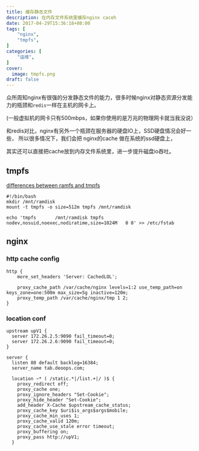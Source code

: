 ```yaml
---
title: 缓存静态文件
description: 在内存文件系统里缓存nginx caceh
date: 2017-04-29T15:36:18+08:00
tags: [
    "nginx",
    "tmpfs",
]
categories: [
    "运维",
]
cover:
  image: tmpfs.png
draft: false
---
```


众所周知nginx有很强的分发静态文件的能力，很多时候nginx对静态资源分发能力的瓶颈和`redis`一样在主机的网卡上。

 (一般虚拟机的网卡只有500mbps，如果你使用的是万兆的物理网卡就当我没说）


和redis对比，nginx有另外一个瓶颈在服务器的硬盘IO上，SSD硬盘情况会好一些，
所以很多情况下，我们会把 nginx的cache 做在系统的ssd硬盘上，

其实还可以直接把cache放到内存文件系统里，进一步提升磁盘io吞吐。

## tmpfs

[differences between ramfs and tmpfs](https://www.jamescoyle.net/knowledge/951-the-difference-between-a-tmpfs-and-ramfs-ram-disk)
```shell
#!/bin/bash
mkdir /mnt/ramdisk
mount -t tmpfs -o size=512m tmpfs /mnt/ramdisk

echo 'tmpfs       /mnt/ramdisk tmpfs   nodev,nosuid,noexec,nodiratime,size=1024M   0 0' >> /etc/fstab

```
## nginx

### http cache config
```nginx
http {
    more_set_headers 'Server: CachedLOL';

    proxy_cache_path /var/cache/nginx levels=1:2 use_temp_path=on keys_zone=one:500m max_size=5g inactive=120m;
    proxy_temp_path /var/cache/nginx/tmp 1 2;
}
```

### location conf

```nginx
upstream upV1 {
  server 172.26.2.5:9090 fail_timeout=0;
  server 172.26.2.6:9090 fail_timeout=0;
}

server {
  listen 80 default backlog=16384;
  server_name tab.deoops.com;

  location ~* ( /static.*|/list.+|/ )$ {
    proxy_redirect off;
    proxy_cache one;
    proxy_ignore_headers "Set-Cookie";
    proxy_hide_header "Set-Cookie";
    add_header X-Cache $upstream_cache_status;
    proxy_cache_key $uri$is_args$args$mobile;
    proxy_cache_min_uses 1;
    proxy_cache_valid 120m;
    proxy_cache_use_stale error timeout;
    proxy_buffering on;
    proxy_pass http://upV1;
  }
```

